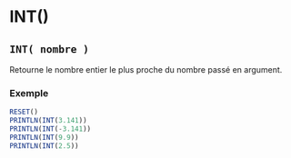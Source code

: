 # INT()

## `INT( nombre )`

Retourne le nombre entier le plus proche du nombre passé en argument.

### Exemple

```ts
RESET()
PRINTLN(INT(3.141))
PRINTLN(INT(-3.141))
PRINTLN(INT(9.9))
PRINTLN(INT(2.5))
```

